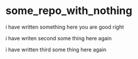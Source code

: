# some_repo_with_nothing

i have written something here you are good right

i have writen second some thing here again


i have written third some thing here again
